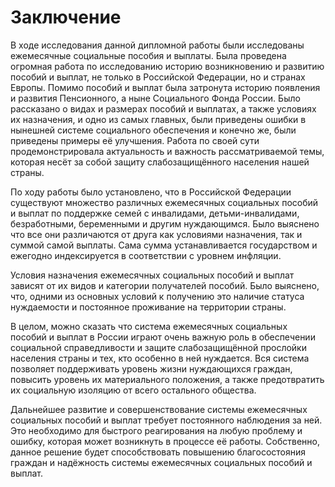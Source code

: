 # Заключение

В ходе исследования данной дипломной работы были исследованы ежемесячные социальные пособия и выплаты. Была проведена огромная работа по исследованию историю возникновению и развитию пособий и выплат, не только в Российской Федерации, но и странах Европы. Помимо пособий и выплат была затронута историю появления и развития Пенсионного, а ныне Социального Фонда России. Было рассказано о видах и размерах пособий и выплатах, а также условиях их назначения, и одно из самых главных, были приведены ошибки в нынешней системе социального обеспечения и конечно же, были приведены примеры её улучшения. Работа по своей сути продемонстрировала актуальность и важность рассматриваемой темы, которая несёт за собой защиту слабозащищённого населения нашей страны.

По ходу работы было установлено, что в Российской Федерации существуют множество различных ежемесячных социальных пособий и выплат по поддержке семей с инвалидами, детьми-инвалидами, безработными, беременными и другим нуждающимся. Было выяснено что все они различаются от друга как условиями назначения, так и суммой самой выплаты. Сама сумма устанавливается государством и ежегодно индексируется в соответствии с уровнем инфляции.

Условия назначения ежемесячных социальных пособий и выплат зависят от их видов и категории получателей пособий. Было выяснено, что, одними из основных условий к получению это наличие статуса нуждаемости и постоянное проживание на территории страны.

В целом, можно сказать что система ежемесячных социальных пособий и выплат в России играют очень важную роль в обеспечении социальной справедливости и защите слабозащищённой прослойки населения страны и тех, кто особенно в ней нуждается. Вся система позволяет поддерживать уровень жизни нуждающихся граждан, повысить уровень их материального положения, а также предотвратить их социальную изоляцию от всего остального общества.

Дальнейшее развитие и совершенствование системы ежемесячных социальных пособий и выплат требует постоянного наблюдения за ней. Это необходимо для быстрого реагирования на любую проблему и ошибку, которая может возникнуть в процессе её работы. Собственно, данное решение будет способствовать повышению благосостояния граждан и надёжность системы ежемесячных социальных пособий и выплат.
